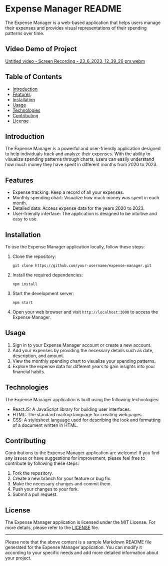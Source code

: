 # Expense Manager README
The Expense Manager is a web-based application that helps users manage their expenses and provides visual representations of their spending patterns over time.

## Video Demo of Project
[Untitled video - Screen Recording - 23_6_2023, 12_39_26 pm.webm](https://github.com/1TusharSharma1/Expense-Manager/assets/91653616/7c63b738-e704-4b79-9549-0c3f34c0b3a3)

## Table of Contents

- [Introduction](#introduction)
- [Features](#features)
- [Installation](#installation)
- [Usage](#usage)
- [Technologies](#technologies)
- [Contributing](#contributing)
- [License](#license)

## Introduction

The Expense Manager is a powerful and user-friendly application designed to help individuals track and analyze their expenses. With the ability to visualize spending patterns through charts, users can easily understand how much money they have spent in different months from 2020 to 2023.

## Features

- Expense tracking: Keep a record of all your expenses.
- Monthly spending chart: Visualize how much money was spent in each month.
- Detailed data: Access expense data for the years 2020 to 2023.
- User-friendly interface: The application is designed to be intuitive and easy to use.

## Installation

To use the Expense Manager application locally, follow these steps:

1. Clone the repository:

   ```
   git clone https://github.com/your-username/expense-manager.git
   ```

2. Install the required dependencies:

   ```
   npm install
   ```

3. Start the development server:

   ```
   npm start
   ```

4. Open your web browser and visit `http://localhost:3000` to access the Expense Manager.

## Usage

1. Sign in to your Expense Manager account or create a new account.
2. Add your expenses by providing the necessary details such as date, description, and amount.
3. View the monthly spending chart to visualize your spending patterns.
4. Explore the expense data for different years to gain insights into your financial habits.

## Technologies

The Expense Manager application is built using the following technologies:

- ReactJS: A JavaScript library for building user interfaces.
- HTML: The standard markup language for creating web pages.
- CSS: A stylesheet language used for describing the look and formatting of a document written in HTML.

## Contributing

Contributions to the Expense Manager application are welcome! If you find any issues or have suggestions for improvement, please feel free to contribute by following these steps:

1. Fork the repository.
2. Create a new branch for your feature or bug fix.
3. Make the necessary changes and commit them.
4. Push your changes to your fork.
5. Submit a pull request.

## License

The Expense Manager application is licensed under the MIT License. For more details, please refer to the [LICENSE](https://github.com/your-username/expense-manager/blob/main/LICENSE) file.

---

Please note that the above content is a sample Markdown README file generated for the Expense Manager application. You can modify it according to your specific needs and add more detailed information about your project.
